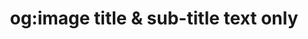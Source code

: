---
layout: og-image
title: "og:image title & sub-title text only"
subTitle: "this this has a portrait background image"
dark: true
color: "one"
background: true
image: "../images/og-images/butterfly.png"
url: true
---
